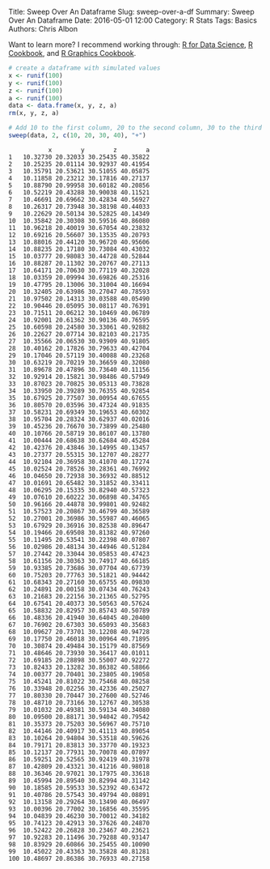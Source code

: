 Title: Sweep Over An Dataframe
Slug: sweep-over-a-df
Summary: Sweep Over An Dataframe
Date: 2016-05-01 12:00
Category: R Stats
Tags: Basics
Authors: Chris Albon


Want to learn more? I recommend working through: [R for Data Science](http://amzn.to/2myxnhi), [R Cookbook](http://amzn.to/2lF6hkb), and [R Graphics Cookbook](http://amzn.to/2m0fcPL).


```R
# create a dataframe with simulated values
x <- runif(100)
y <- runif(100)
z <- runif(100)
a <- runif(100)
data <- data.frame(x, y, z, a)
rm(x, y, z, a)
```


```R
# Add 10 to the first column, 20 to the second column, 30 to the third column, 40 to the fourth column. Columns are denoted with the "2"
sweep(data, 2, c(10, 20, 30, 40), "+")
```




               x        y        z        a
    1   10.32730 20.32033 30.25435 40.35822
    2   10.25235 20.01114 30.92937 40.41954
    3   10.35791 20.53621 30.51055 40.05875
    4   10.11858 20.23212 30.17816 40.27137
    5   10.88790 20.99958 30.60182 40.20856
    6   10.52219 20.43288 30.90038 40.11521
    7   10.46691 20.69662 30.42834 40.56927
    8   10.26317 20.73948 30.38198 40.44033
    9   10.22629 20.50134 30.52825 40.14349
    10  10.35842 20.30308 30.59516 40.86080
    11  10.96218 20.40019 30.67054 40.23832
    12  10.69216 20.56607 30.13535 40.20793
    13  10.88016 20.44120 30.96720 40.95606
    14  10.88235 20.17180 30.73084 40.43032
    15  10.03777 20.98083 30.44728 40.52844
    16  10.88287 20.11302 30.20767 40.27113
    17  10.64171 20.70630 30.77119 40.32028
    18  10.03359 20.09994 30.69826 40.25316
    19  10.47795 20.13006 30.31004 40.16694
    20  10.32405 20.63986 30.27047 40.78593
    21  10.97502 20.14313 30.03588 40.05490
    22  10.90446 20.05095 30.08117 40.76391
    23  10.71511 20.06212 30.10469 40.06789
    24  10.92001 20.61362 30.90136 40.76595
    25  10.60598 20.24580 30.33061 40.92882
    26  10.22627 20.07714 30.82103 40.21735
    27  10.35566 20.06530 30.93909 40.91805
    28  10.40162 20.17826 30.79633 40.42704
    29  10.17046 20.57119 30.40088 40.23268
    30  10.63219 20.70219 30.36659 40.32080
    31  10.89678 20.47896 30.73640 40.11156
    32  10.92914 20.15821 30.98486 40.57949
    33  10.87023 20.70825 30.05313 40.73828
    34  10.33950 20.39289 30.76355 40.92854
    35  10.67925 20.77507 30.00954 40.67655
    36  10.80570 20.03596 30.47324 40.91835
    37  10.58231 20.69349 30.19653 40.60302
    38  10.95704 20.28324 30.62937 40.02016
    39  10.45236 20.76670 30.73899 40.25480
    40  10.10766 20.58719 30.86107 40.13780
    41  10.00444 20.68638 30.62684 40.45284
    42  10.42376 20.43846 30.14995 40.13457
    43  10.27377 20.55315 30.12707 40.28277
    44  10.92104 20.36958 30.41070 40.17274
    45  10.02524 20.78526 30.28361 40.76992
    46  10.04650 20.72938 30.36932 40.88512
    47  10.01691 20.65482 30.31852 40.33411
    48  10.06295 20.15335 30.82940 40.57323
    49  10.07610 20.60222 30.06898 40.34765
    50  10.96166 20.44878 30.99801 40.92482
    51  10.57523 20.20867 30.46799 40.36589
    52  10.27001 20.36986 30.55987 40.46065
    53  10.67929 20.36916 30.82538 40.89647
    54  10.19466 20.69508 30.81382 40.97260
    55  10.11495 20.53541 30.22398 40.07807
    56  10.02986 20.48134 30.44946 40.51284
    57  10.27442 20.33044 30.05853 40.47423
    58  10.61156 20.30363 30.74917 40.66185
    59  10.93385 20.73686 30.07704 40.67739
    60  10.75203 20.77763 30.51821 40.94442
    61  10.68343 20.27160 30.65755 40.09830
    62  10.24891 20.00158 30.07434 40.76243
    63  10.21683 20.22156 30.21365 40.52795
    64  10.67541 20.40373 30.50563 40.57624
    65  10.58832 20.82957 30.85743 40.50789
    66  10.48336 20.41940 30.64045 40.20400
    67  10.76902 20.67303 30.65093 40.35683
    68  10.09627 20.73701 30.12208 40.94728
    69  10.17750 20.46018 30.00964 40.71895
    70  10.30874 20.49484 30.15179 40.87569
    71  10.48646 20.73930 30.36417 40.01011
    72  10.69185 20.28898 30.55007 40.92272
    73  10.82433 20.13282 30.86382 40.58866
    74  10.00377 20.70401 30.23805 40.19058
    75  10.45241 20.81022 30.75468 40.08258
    76  10.33948 20.02256 30.42336 40.25027
    77  10.80330 20.70447 30.27600 40.52746
    78  10.48710 20.73166 30.12767 40.30538
    79  10.01032 20.49381 30.59134 40.34080
    80  10.09500 20.88171 30.94042 40.79542
    81  10.35373 20.75203 30.56967 40.75710
    82  10.44146 20.40917 30.41113 40.89054
    83  10.10264 20.94804 30.53518 40.59626
    84  10.79171 20.83813 30.33770 40.19323
    85  10.12137 20.77931 30.70078 40.07897
    86  10.59251 20.52565 30.92419 40.31978
    87  10.42809 20.43321 30.41216 40.98018
    88  10.36346 20.97021 30.17975 40.33618
    89  10.45994 20.89540 30.82994 40.31142
    90  10.18585 20.59533 30.52392 40.63472
    91  10.40786 20.57543 30.49794 40.08891
    92  10.13158 20.29264 30.13490 40.06497
    93  10.00396 20.77002 30.16856 40.35595
    94  10.04839 20.46230 30.70012 40.34182
    95  10.74123 20.42913 30.37626 40.24870
    96  10.52422 20.26828 30.23467 40.23621
    97  10.92283 20.11496 30.79288 40.93147
    98  10.83929 20.60866 30.25455 40.10090
    99  10.45022 20.43363 30.35828 40.81281
    100 10.48697 20.86386 30.76933 40.27158
